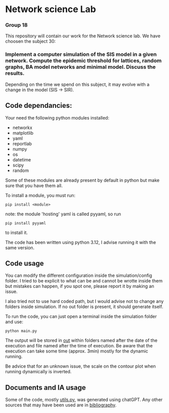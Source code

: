# Network science Lab
### Group 18

This repository will contain our work for the Network science lab. We have choosen the subject 30:

### Implement a computer simulation of the SIS model in a given network. Compute the epidemic threshold for lattices, random graphs, BA model networks and minimal model. Discuss the results.

Depending on the time we spend on this subject, it may evolve with a change in the model (SIS &rarr; SIR).


## Code dependancies:

Your need the following python modules installed:

- networkx
- matplotlib
- yaml
- reportlab
- numpy
- os
- datetime
- scipy
- random

Some of these modules are already present by default in python but make sure that you have them all.

To install a module, you must run:

    pip install <module>

note: the module 'hosting' yaml is called pyyaml, so run

    pip install pyyaml

to install it.

The code has been written using python 3.12, I advise running it with the same version.

## Code usage

You can modify the different configuration inside the simulation/config folder. I tried to be explicit to what can be 
and cannot be wrotte inside them but mistakes can happen, if you spot one, please report it by making an issue.

I also tried not to use hard coded path, but I would advise not to change any folders inside simulation. If no out
folder is present, it should generate itself.

To run the code, you can just open a terminal inside the simulation folder and use:
    
    python main.py

The output will be stored in [out](out) within folders named after the date of the execution and file named after the
time of execution. Be aware that the execution can take some time (approx. 3min) mostly for the dynamic running.

Be advice that for an unknown issue, the scale on the contour plot when running dynamically is inverted.

## Documents and IA usage

Some of the code, mostly [utils.py](simulation/utils/utils.py), was generated using chatGPT. Any other sources that may
have been used are in [bibliography](bibliography).